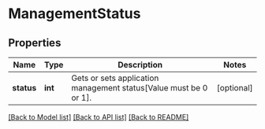 # ManagementStatus

## Properties
Name | Type | Description | Notes
------------ | ------------- | ------------- | -------------
**status** | **int** | Gets or sets application management status[Value must be 0 or 1]. | [optional] 

[[Back to Model list]](../README.md#documentation-for-models) [[Back to API list]](../README.md#documentation-for-api-endpoints) [[Back to README]](../README.md)


